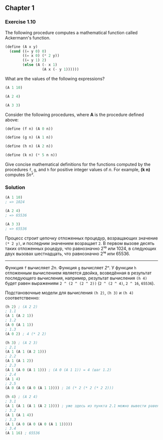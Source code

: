 ## Chapter 1

### Exercise 1.10

The following procedure computes a mathematical function called Ackermann's function.

```scheme
(define (A x y)
  (cond ((= y 0) 0)
        ((= x 0) (* 2 y))
        ((= y 1) 2)
        (else (A (- x 1)
                 (A x (- y 1))))))
```

What are the values of the following expressions?

```scheme
(A 1 10)

(A 2 4)

(A 3 3)
```

Consider the following procedures, where **A** is the procedure defined above:

```scheme
(define (f n) (A 0 n))

(define (g n) (A 1 n))

(define (h n) (A 2 n))

(define (k n) (* 5 n n))
```

Give concise mathematical definitions for the functions computed by the procedures `f`, `g`, and `h` for positive integer values of _n_. For example, **(k n)** computes _5n²_.

### Solution

```scheme
(A 1 10)
; => 1024

(A 2 4)
; => 65536

(A 3 3)
; => 65536
```

Процесс строит цепочку отложенных процедур, возращающих значение `(* 2 y)`, и последним значением возращает `2`. В первом вызове десять таких отложенных роцедур, что равнозначно 2¹⁰ или 1024, в следующих двух вызовах шестнадцать, что равнозначно 2¹⁶ или 65536.

---

Функция `f` вычисляет _2n_. Функция `g` вычисляет _2ⁿ_. У функции `h` отложенным вычислением является двойка, возведённая в результат последующего вычисления, например, результат вычисления `(h 4)` будет равен выражениям `2 ^ (2 ^ (2 ^ 2))` (`2 ^ (2 ^ 4)`, `2 ^ 16`, `65536`).

Подстановочные модели для вычисления `(h 2)`, `(h 3)` и `(h 4)` соответственно:

```scheme
(h 2) ; (A 2 2)
; 1.1
(A 1 (A 2 1))
; 1.2
(A 0 (A 1 1))
; 1.3
(A 0 2) ; 4 (* 2 2)

(h 3) ; (A 2 3)
; 2.1
(A 1 (A 1 (A 2 1)))
; 2.2
(A 1 (A 1 2))
; 2.3
(A 1 (A 0 (A 1 1))) ; (A 0 (A 1 1)) = 4 (шаг 1.2)
; 2.4
(A 1 4)
; 2.5
(A 0 (A 0 (A 0 (A 1 1)))) ; 16 (* 2 (* 2 (* 2 2)))

(h 4) ; (A 2 4)
; 3.1
(A 1 (A 1 (A 1 (A 2 1)))) ; уже здесь из пункта 2.1 можно вывести равенство (A 1 (A 1 (A 2 1))) = 16
; 3.2
(A 1 (A 1 4))
; 3.3
(A 1 (A 0 (A 0 (A 0 (A 1 1)))))
; 3.4
(A 1 16) ; 65536
```

